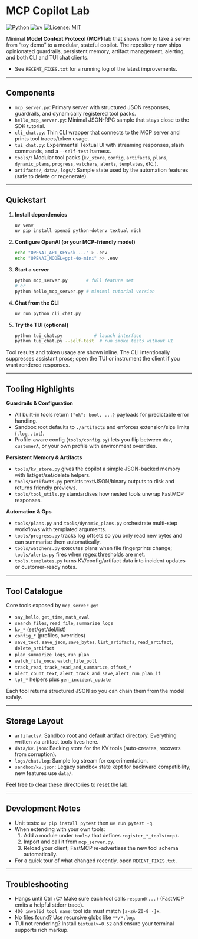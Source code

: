 # MCP Copilot Lab

[![Python](https://img.shields.io/badge/Python-3.11+-blue.svg)](https://www.python.org/)
[![uv](https://img.shields.io/badge/packaging-uv-brightgreen)](https://docs.astral.sh/uv/)
[![License: MIT](https://img.shields.io/badge/License-MIT-yellow.svg)](LICENSE)

Minimal **Model Context Protocol (MCP)** lab that shows how to take a server from “toy demo” to a modular, stateful copilot. The repository now ships opinionated guardrails, persistent memory, artifact management, alerting, and both CLI and TUI chat clients.

- See `RECENT_FIXES.txt` for a running log of the latest improvements.

---

## Components

- `mcp_server.py`: Primary server with structured JSON responses, guardrails, and dynamically registered tool packs.
- `hello_mcp_server.py`: Minimal JSON-RPC sample that stays close to the SDK tutorial.
- `cli_chat.py`: Thin CLI wrapper that connects to the MCP server and prints tool traces/token usage.
- `tui_chat.py`: Experimental Textual UI with streaming responses, slash commands, and a `--self-test` harness.
- `tools/`: Modular tool packs (`kv_store`, `config`, `artifacts`, `plans`, `dynamic_plans`, `progress`, `watchers`, `alerts`, `templates`, etc.).
- `artifacts/`, `data/`, `logs/`: Sample state used by the automation features (safe to delete or regenerate).

---

## Quickstart

1. **Install dependencies**
   ```bash
   uv venv
   uv pip install openai python-dotenv textual rich
   ```
2. **Configure OpenAI (or your MCP-friendly model)**
   ```bash
   echo "OPENAI_API_KEY=sk-..." > .env
   echo "OPENAI_MODEL=gpt-4o-mini" >> .env
   ```
3. **Start a server**
   ```bash
   python mcp_server.py       # full feature set
   # or
   python hello_mcp_server.py # minimal tutorial version
   ```
4. **Chat from the CLI**
   ```bash
   uv run python cli_chat.py
   ```
5. **Try the TUI (optional)**
   ```bash
   python tui_chat.py            # launch interface
   python tui_chat.py --self-test  # run smoke tests without UI
   ```

Tool results and token usage are shown inline. The CLI intentionally suppresses assistant prose; open the TUI or instrument the client if you want rendered responses.

---

## Tooling Highlights

**Guardrails & Configuration**
- All built-in tools return `{"ok": bool, ...}` payloads for predictable error handling.
- Sandbox root defaults to `./artifacts` and enforces extension/size limits (`.log`, `.txt`).
- Profile-aware config (`tools/config.py`) lets you flip between `dev`, `customerA`, or your own profile with environment overrides.

**Persistent Memory & Artifacts**
- `tools/kv_store.py` gives the copilot a simple JSON-backed memory with list/get/set/delete helpers.
- `tools/artifacts.py` persists text/JSON/binary outputs to disk and returns friendly previews.
- `tools/tool_utils.py` standardises how nested tools unwrap FastMCP responses.

**Automation & Ops**
- `tools/plans.py` and `tools/dynamic_plans.py` orchestrate multi-step workflows with templated arguments.
- `tools/progress.py` tracks log offsets so you only read new bytes and can summarise them automatically.
- `tools/watchers.py` executes plans when file fingerprints change; `tools/alerts.py` fires when regex thresholds are met.
- `tools.templates.py` turns KV/config/artifact data into incident updates or customer-ready notes.

---

## Tool Catalogue

Core tools exposed by `mcp_server.py`:

- `say_hello`, `get_time`, `math_eval`
- `search_files`, `read_file`, `summarize_logs`
- `kv_*` (set/get/del/list)
- `config_*` (profiles, overrides)
- `save_text`, `save_json`, `save_bytes`, `list_artifacts`, `read_artifact`, `delete_artifact`
- `plan_summarize_logs`, `run_plan`
- `watch_file_once`, `watch_file_poll`
- `track_read`, `track_read_and_summarize`, `offset_*`
- `alert_count_text`, `alert_track_and_save`, `alert_run_plan_if`
- `tpl_*` helpers plus `gen_incident_update`

Each tool returns structured JSON so you can chain them from the model safely.

---

## Storage Layout

- `artifacts/`: Sandbox root and default artifact directory. Everything written via artifact tools lives here.
- `data/kv.json`: Backing store for the KV tools (auto-creates, recovers from corruption).
- `logs/chat.log`: Sample log stream for experimentation.
- `sandbox/kv.json`: Legacy sandbox state kept for backward compatibility; new features use `data/`.

Feel free to clear these directories to reset the lab.

---

## Development Notes

- Unit tests: `uv pip install pytest` then `uv run pytest -q`.
- When extending with your own tools:
  1. Add a module under `tools/` that defines `register_*_tools(mcp)`.
  2. Import and call it from `mcp_server.py`.
  3. Reload your client; FastMCP re-advertises the new tool schema automatically.
- For a quick tour of what changed recently, open `RECENT_FIXES.txt`.

---

## Troubleshooting

- Hangs until Ctrl+C? Make sure each tool calls `respond(...)` (FastMCP emits a helpful stderr trace).
- `400 invalid tool name`: tool ids must match `[a-zA-Z0-9_-]+`.
- No files found? Use recursive globs like `**/*.log`.
- TUI not rendering? Install `textual>=0.52` and ensure your terminal supports rich markup.
